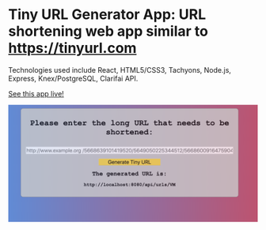 # Tiny URL Generator App: URL shortening web app similar to https://tinyurl.com

Technologies used include React, HTML5/CSS3, Tachyons, Node.js, Express, Knex/PostgreSQL, Clarifai API.

[See this app live!](https://vz-tinyurl.herokuapp.com/tiny-url)

![alt text](screenshots/tiny-url.png "Tiny URL Generator App")
